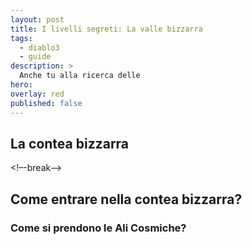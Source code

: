 ```yaml
---
layout: post
title: I livelli segreti: La valle bizzarra
tags:
  - diablo3
  - guide
description: >
  Anche tu alla ricerca delle 
hero: 
overlay: red
published: false
---
```

## La contea bizzarra

<!–-break-–>

## Come entrare nella contea bizzarra?

### Come si prendono le Ali Cosmiche?